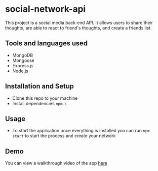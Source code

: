 # social-network-api
This project is a social media back-end API. It allows users to share their thoughts, are able to react to friend's thoughts, and create a friends list.

## Tools and languages used
* MongoDB 
* Mongoose
* Express.js
* Node.js

## Installation and Setup
 * Clone this repo to your machine
 * Install dependencies
 ```npm i```
 
 ## Usage
 * To start the application once everything is installed you can run ```npm start``` to start the process and create your network
  
 ## Demo
 You can view a walkthrough video of the app [here](https://drive.google.com/file/d/1rlEWKrbl8kTYETMCiNlu90iErFV4CkIC/view?usp=sharing)